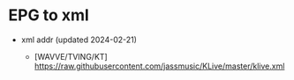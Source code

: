 # EPG to xml

* xml addr (updated 2024-02-21)

  - [WAVVE/TVING/KT]
    https://raw.githubusercontent.com/jassmusic/KLive/master/klive.xml

